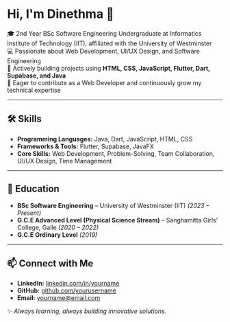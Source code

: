 # Hi, I'm Dinethma 👋

🎓 2nd Year BSc Software Engineering Undergraduate at Informatics Institute of Technology (IIT), affiliated with the University of Westminster  
💻 Passionate about Web Development, UI/UX Design, and Software Engineering  
🚀 Actively building projects using **HTML, CSS, JavaScript, Flutter, Dart, Supabase, and Java**  
🌱 Eager to contribute as a Web Developer and continuously grow my technical expertise  

---

## 🛠 Skills
- **Programming Languages:** Java, Dart, JavaScript, HTML, CSS  
- **Frameworks & Tools:** Flutter, Supabase, JavaFX  
- **Core Skills:** Web Development, Problem-Solving, Team Collaboration, UI/UX Design, Time Management  

---


## 📖 Education
- **BSc Software Engineering** – University of Westminster (IIT) *(2023 – Present)*  
- **G.C.E Advanced Level (Physical Science Stream)** – Sanghamitta Girls’ College, Galle *(2020 – 2022)*  
- **G.C.E Ordinary Level** *(2019)*  

---

## 📫 Connect with Me
- **LinkedIn:** [linkedin.com/in/yourname](https://linkedin.com/in/yourname)  
- **GitHub:** [github.com/yourusername](https://github.com/yourusername)  
- **Email:** yourname@email.com  

✨ *Always learning, always building innovative solutions.*  

